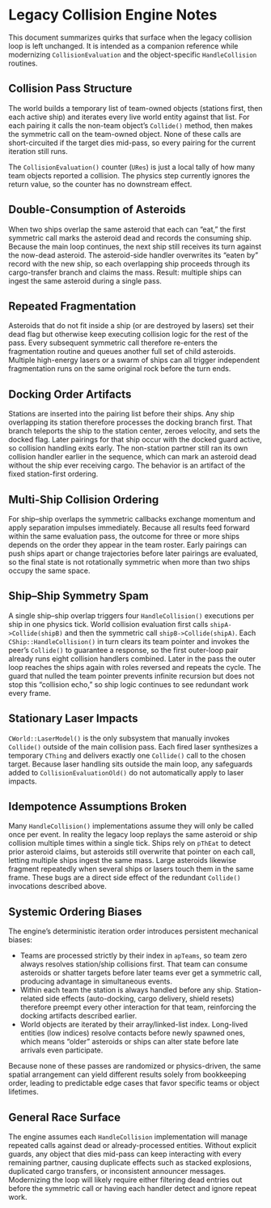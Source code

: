 # Legacy Collision Engine Notes

This document summarizes quirks that surface when the legacy collision loop is left unchanged. It is intended as a companion reference while modernizing `CollisionEvaluation` and the object-specific `HandleCollision` routines.

## Collision Pass Structure

The world builds a temporary list of team-owned objects (stations first, then each active ship) and iterates every live world entity against that list. For each pairing it calls the non-team object’s `Collide()` method, then makes the symmetric call on the team-owned object. None of these calls are short-circuited if the target dies mid-pass, so every pairing for the current iteration still runs.

The `CollisionEvaluation()` counter (`URes`) is just a local tally of how many team objects reported a collision. The physics step currently ignores the return value, so the counter has no downstream effect.

## Double-Consumption of Asteroids

When two ships overlap the same asteroid that each can “eat,” the first symmetric call marks the asteroid dead and records the consuming ship. Because the main loop continues, the next ship still receives its turn against the now-dead asteroid. The asteroid-side handler overwrites its “eaten by” record with the new ship, so each overlapping ship proceeds through its cargo-transfer branch and claims the mass. Result: multiple ships can ingest the same asteroid during a single pass.

## Repeated Fragmentation

Asteroids that do not fit inside a ship (or are destroyed by lasers) set their dead flag but otherwise keep executing collision logic for the rest of the pass. Every subsequent symmetric call therefore re-enters the fragmentation routine and queues another full set of child asteroids. Multiple high-energy lasers or a swarm of ships can all trigger independent fragmentation runs on the same original rock before the turn ends.

## Docking Order Artifacts

Stations are inserted into the pairing list before their ships. Any ship overlapping its station therefore processes the docking branch first. That branch teleports the ship to the station center, zeroes velocity, and sets the docked flag. Later pairings for that ship occur with the docked guard active, so collision handling exits early. The non-station partner still ran its own collision handler earlier in the sequence, which can mark an asteroid dead without the ship ever receiving cargo. The behavior is an artifact of the fixed station-first ordering.

## Multi-Ship Collision Ordering

For ship–ship overlaps the symmetric callbacks exchange momentum and apply separation impulses immediately. Because all results feed forward within the same evaluation pass, the outcome for three or more ships depends on the order they appear in the team roster. Early pairings can push ships apart or change trajectories before later pairings are evaluated, so the final state is not rotationally symmetric when more than two ships occupy the same space.

## Ship–Ship Symmetry Spam

A single ship–ship overlap triggers four `HandleCollision()` executions per ship in one physics tick. World collision evaluation first calls `shipA->Collide(shipB)` and then the symmetric call `shipB->Collide(shipA)`. Each `CShip::HandleCollision()` in turn clears its team pointer and invokes the peer’s `Collide()` to guarantee a response, so the first outer-loop pair already runs eight collision handlers combined. Later in the pass the outer loop reaches the ships again with roles reversed and repeats the cycle. The guard that nulled the team pointer prevents infinite recursion but does not stop this “collision echo,” so ship logic continues to see redundant work every frame.

## Stationary Laser Impacts

`CWorld::LaserModel()` is the only subsystem that manually invokes `Collide()` outside of the main collision pass. Each fired laser synthesizes a temporary `CThing` and delivers exactly one `Collide()` call to the chosen target. Because laser handling sits outside the main loop, any safeguards added to `CollisionEvaluationOld()` do not automatically apply to laser impacts.

## Idempotence Assumptions Broken

Many `HandleCollision()` implementations assume they will only be called once per event. In reality the legacy loop replays the same asteroid or ship collision multiple times within a single tick. Ships rely on `pThEat` to detect prior asteroid claims, but asteroids still overwrite that pointer on each call, letting multiple ships ingest the same mass. Large asteroids likewise fragment repeatedly when several ships or lasers touch them in the same frame. These bugs are a direct side effect of the redundant `Collide()` invocations described above.

## Systemic Ordering Biases

The engine’s deterministic iteration order introduces persistent mechanical biases:

- Teams are processed strictly by their index in `apTeams`, so team zero always resolves station/ship collisions first. That team can consume asteroids or shatter targets before later teams ever get a symmetric call, producing advantage in simultaneous events.
- Within each team the station is always handled before any ship. Station-related side effects (auto-docking, cargo delivery, shield resets) therefore preempt every other interaction for that team, reinforcing the docking artifacts described earlier.
- World objects are iterated by their array/linked-list index. Long-lived entities (low indices) resolve contacts before newly spawned ones, which means “older” asteroids or ships can alter state before late arrivals even participate.

Because none of these passes are randomized or physics-driven, the same spatial arrangement can yield different results solely from bookkeeping order, leading to predictable edge cases that favor specific teams or object lifetimes.

## General Race Surface

The engine assumes each `HandleCollision` implementation will manage repeated calls against dead or already-processed entities. Without explicit guards, any object that dies mid-pass can keep interacting with every remaining partner, causing duplicate effects such as stacked explosions, duplicated cargo transfers, or inconsistent announcer messages. Modernizing the loop will likely require either filtering dead entries out before the symmetric call or having each handler detect and ignore repeat work.
